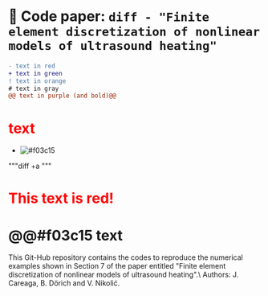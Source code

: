 # 📌 Code paper: ```diff - "Finite element discretization of nonlinear models of ultrasound heating" ```

```diff
- text in red
+ text in green
! text in orange
# text in gray
@@ text in purple (and bold)@@
```

<h1 style="color: red">text</h1>

- ![#f03c15](aa) 

"""diff +a """
# <font color="red">This text is red!</font>

# @@#f03c15 text


This Git-Hub repository contains the codes to reproduce the numerical examples shown in Section 7 of the paper entitled "Finite element discretization of nonlinear models of ultrasound heating".\\
Authors: J. Careaga, B. Dörich and V. Nikolić.

